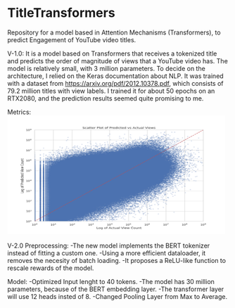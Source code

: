 # TitleTransformers
Repository for a model based in Attention Mechanisms (Transformers), to predict Engagement of YouTube video titles.


V-1.0:
It is a model based on Transformers that receives a tokenized title and predicts the order of magnitude of views that a YouTube video has. The model is relatively small, with 3 million parameters. To decide on the architecture, I relied on the Keras documentation about NLP. It was trained with a dataset from https://arxiv.org/pdf/2012.10378.pdf, which consists of 79.2 million titles with view labels. I trained it for about 50 epochs on an RTX2080, and the prediction results seemed quite promising to me.

Metrics:
<img src="./1.0/metrics/YT_T90_log_scatter_bonito.png" alt="View Prediction Metric" width="495" height="270">


V-2.0
Preprocessing:
-The new model implements the BERT tokenizer instead of fitting a custom one. 
-Using a more efficient dataloader, it removes the necesity of batch loading. 
-It proposes a ReLU-like function to rescale rewards of the model.

Model:
-Optimized Input lenght to 40 tokens.
-The model has 30 million parameters, because of the BERT embedding layer.
-The transformer layer will use 12 heads insted of 8.
-Changed Pooling Layer from Max to Average.



